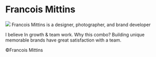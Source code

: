 # Francois Mittins

#### []()

![](photo.jpg)
Francois Mittins is a designer, photographer, and brand developer

I believe In growth & team work. Why this combo? Building unique memorable brands have great satisfaction with a team.

©Francois Mittins
